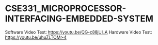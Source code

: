 # CSE331_MICROPROCESSOR-INTERFACING-EMBEDDED-SYSTEM
Software Video Test: https://youtu.be/QG-c88jUI_A
Hardware Video Test: https://youtu.be/uhuZLTOMr-4
